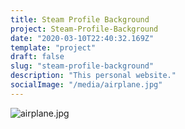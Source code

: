 ```yaml
---
title: Steam Profile Background
project: Steam-Profile-Background
date: "2020-03-10T22:40:32.169Z"
template: "project"
draft: false
slug: "steam-profile-background"
description: "This personal website."
socialImage: "/media/airplane.jpg"
---
```


![airplane.jpg](/media/airplane.jpg)
